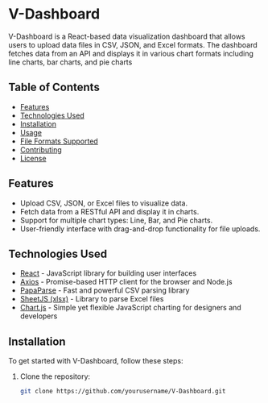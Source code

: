 # V-Dashboard

V-Dashboard is a React-based data visualization dashboard that allows users to upload data files in CSV, JSON, and Excel formats. The dashboard fetches data from an API and displays it in various chart formats including line charts, bar charts, and pie charts 

## Table of Contents

- [Features](#features)
- [Technologies Used](#technologies-used)
- [Installation](#installation)
- [Usage](#usage)
- [File Formats Supported](#file-formats-supported)
- [Contributing](#contributing)
- [License](#license)

## Features

- Upload CSV, JSON, or Excel files to visualize data.
- Fetch data from a RESTful API and display it in charts.
- Support for multiple chart types: Line, Bar, and Pie charts.
- User-friendly interface with drag-and-drop functionality for file uploads.

## Technologies Used

- [React](https://reactjs.org/) - JavaScript library for building user interfaces
- [Axios](https://axios-http.com/) - Promise-based HTTP client for the browser and Node.js
- [PapaParse](https://www.papaparse.com/) - Fast and powerful CSV parsing library
- [SheetJS (xlsx)](https://github.com/SheetJS/sheetjs) - Library to parse Excel files
- [Chart.js](https://www.chartjs.org/) - Simple yet flexible JavaScript charting for designers and developers

## Installation

To get started with V-Dashboard, follow these steps:

1. Clone the repository:

   ```bash
   git clone https://github.com/yourusername/V-Dashboard.git
